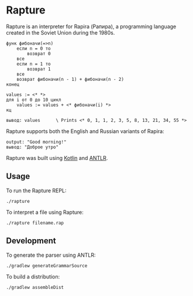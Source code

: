 # Rapture

Rapture is an interpreter for Rapira (Рапира), a programming language created in
the Soviet Union during the 1980s.

```
функ фибоначи(=>n)
    если n = 0 то
        возврат 0
    все
    если n = 1 то
        возврат 1
    все
    возврат фибоначи(n - 1) + фибоначи(n - 2)
конец

values := <* *>
для i от 0 до 10 цикл
    values := values + <* фибоначи(i) *>
кц

вывод: values      \ Prints <* 0, 1, 1, 2, 3, 5, 8, 13, 21, 34, 55 *>
```

Rapture supports both the English and Russian variants of Rapira:

```
output: "Good morning!"
вывод: "Доброе утро"
```

Rapture was built using [Kotlin] and [ANTLR].

## Usage
To run the Rapture REPL:

```
./rapture
```

To interpret a file using Rapture:

```
./rapture filename.rap
```

## Development

To generate the parser using ANTLR:

```
./gradlew generateGrammarSource
```

To build a distribution:

```
./gradlew assembleDist
```

[Kotlin]: https://kotlinlang.org/
[ANTLR]: https://github.com/antlr/antlr4/
